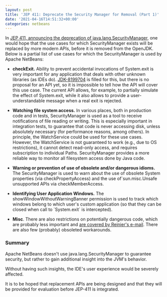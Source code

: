 ```yaml
---
layout: post
title: 'JEP 411: Deprecate the Security Manager for Removal (Part 1)'
date: '2021-04-16T14:51:32+00:00'
categories: netbeans
---
```

In <a href="https://mail.openjdk.java.net/pipermail/security-dev/2021-April/025486.html">JEP 411, announcing the deprecation of java.lang.SecurityManager,</a> one would hope that the use cases for which SecurityManager exists will be replaced by more modern APIs, before it is removed from the OpenJDK. Below is a partial list of use cases for which the SecurityManager is used by Apache NetBeans:

<ul>

<li><b>checkExit.</b> Ability to prevent accidental invocations of System.exit is very important for any application that deals with other unknown libraries (as IDEs do). <a href="https://bugs.openjdk.java.net/browse/JDK-8199704">JDK-8199704</a> is filled for this, but there is no proposal for an API yet, so it is impossible to tell how the API will cover this use case. The current API allows, for example, to partially simulate the effect of System.exit, while it also allows to provide a user-understandable message when a real exit is rejected.</li>

<li><p><b>Watching file system access.</b> In various places, both in production code and in tests, SecurityManager is used as a tool to receive notifications of file reading or writing. This is especially important in integration tests, to guarantee that code is never accessing disk, unless absolutely necessary (for performance reasons, among others). In principle, the WatchService could be used for these use cases. However, the WatchService is not guaranteed to work (e.g., due to OS restrictions), it cannot detect read-only access, and requires subscription to individual Paths. SecurityManager provides a more reliable way to monitor all filesystem access done by Java code.</p></li>

<li><p><b>Warning or prevention of use of obsolete and/or dangerous idioms.</b> The SecurityManager is used to warn about the use of obsolete System properties (via checkPropertyAccess) and the use of`sun.misc.Unsafe unsupported APIs via checkMemberAccess.<p></li>

<li><p><b>Identifying User Application Windows.</b> The showWindowWithoutWarningBanner permission is used to track which windows belong to which user's custom application (so that they can be closed when call to `System.exit` is intercepted).<p></li> 

<li><p><b>Misc</b>. There are also restrictions on potentially dangerous code, which are probably less important and <a href="https://mail.openjdk.java.net/pipermail/security-dev/2021-April/025495.html">are covered by Reinier's e-mail</a>.  There are also few (probably) obsoleted workarounds.<p></li>

</ul>

<h3>Summary</h3>

<p>Apache NetBeans doesn't use java.lang.SecurityManager to guarantee security, but rather to gain additional insight into the JVM's behavior.</p>

<p>Without having such insights, the IDE's user experience would be severely affected.</p>

<p>It is to be hoped that replacement APIs are being designed and that they will be provided for evaluation before JEP-411 is integrated.</p>
